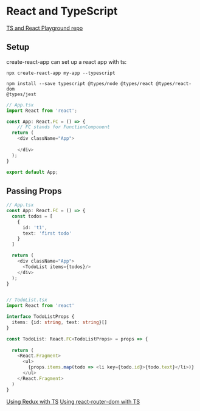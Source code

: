 # React and TypeScript

[TS and React Playground repo](https://github.com/hungrypc/typescript-react-playground)

## Setup
create-react-app can set up a react app with ts:

```cli
npx create-react-app my-app --typescript

npm install --save typescript @types/node @types/react @types/react-dom
@types/jest
```

```ts
// App.tsx
import React from 'react';

const App: React.FC = () => {
    // FC stands for FunctionComponent
  return (
    <div className="App">
      
    </div>
  );
}

export default App;
```

## Passing Props
```ts
// App.tsx
const App: React.FC = () => {
  const todos = [
    {
      id: 't1',
      text: 'first todo'
    }
  ]

  return (
    <div className="App">
      <TodoList items={todos}/>
    </div>
  );
}


// TodoList.tsx
import React from 'react'

interface TodoListProps {
  items: {id: string, text: string}[]
}

const TodoList: React.FC<TodoListProps> = props => {
  
  return (
    <React.Fragment>
      <ul>
        {props.items.map(todo => <li key={todo.id}>{todo.text}</li>)}
      </ul>
    </React.Fragment>
  )
}
```


[Using Redux with TS](https://redux.js.org/recipes/usage-with-typescript)
[Using react-router-dom with TS](https://www.pluralsight.com/guides/react-router-typescript)

